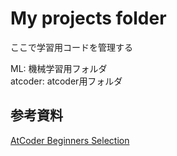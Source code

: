 # My projects folder
ここで学習用コードを管理する  

ML: 機械学習用フォルダ  
atcoder: atcoder用フォルダ  

## 参考資料  
[AtCoder Beginners Selection](https://atcoder.jp/contests/abs)